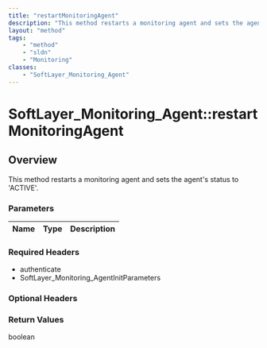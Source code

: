 ```yaml
---
title: "restartMonitoringAgent"
description: "This method restarts a monitoring agent and sets the agent's status to 'ACTIVE'."
layout: "method"
tags:
    - "method"
    - "sldn"
    - "Monitoring"
classes:
    - "SoftLayer_Monitoring_Agent"
---
```

# SoftLayer_Monitoring_Agent::restartMonitoringAgent
## Overview 
This method restarts a monitoring agent and sets the agent's status to 'ACTIVE'. 

### Parameters 
|Name | Type | Description |
| --- | --- | --- |


### Required Headers
* authenticate
* SoftLayer_Monitoring_AgentInitParameters

### Optional Headers

### Return Values
boolean
